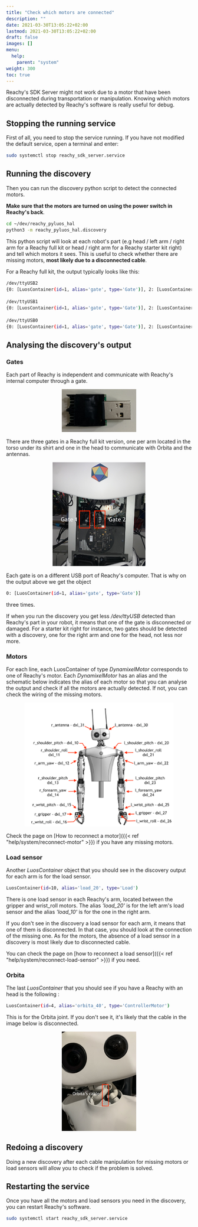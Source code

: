 ```yaml
---
title: "Check which motors are connected"
description: ""
date: 2021-03-30T13:05:22+02:00
lastmod: 2021-03-30T13:05:22+02:00
draft: false
images: []
menu:
  help:
    parent: "system"
weight: 300
toc: true
---
```


Reachy's SDK Server might not work due to a motor that have been disconnected during transportation or manipulation. Knowing which motors are actually detected by Reachy's software is really useful for debug.

## Stopping the running service

First of all, you need to stop the service running. If you have not modified the default service, open a terminal and enter:

```bash
sudo systemctl stop reachy_sdk_server.service
```

## Running the discovery

Then you can run the discovery python script to detect the connected motors. 

**Make sure that the motors are turned on using the power switch in Reachy's back**.

```bash
cd ~/dev/reachy_pyluos_hal
python3 -m reachy_pyluos_hal.discovery
```

This python script will look at each robot's part (e.g head / left arm / right arm for a Reachy full kit or head / right arm for a Reachy starter kit right) and tell which motors it sees. This is useful to check whether there are missing motors, **most likely due to a disconnected cable**.

For a Reachy full kit, the output typically looks like this:

```bash
/dev/ttyUSB2
{0: [LuosContainer(id=1, alias='gate', type='Gate')], 2: [LuosContainer(id=2, alias='dxl_30', type='DynamixelMotor'), LuosContainer(id=3, alias='dxl_31', type='DynamixelMotor')], 5: [LuosContainer(id=4, alias='orbita_40', type='ControllerMotor')]}

/dev/ttyUSB1
{0: [LuosContainer(id=1, alias='gate', type='Gate')], 2: [LuosContainer(id=2, alias='dxl_20', type='DynamixelMotor'), LuosContainer(id=3, alias='dxl_21', type='DynamixelMotor'), LuosContainer(id=4, alias='dxl_22', type='DynamixelMotor'), LuosContainer(id=5, alias='dxl_23', type='DynamixelMotor'), LuosContainer(id=6, alias='dxl_24', type='DynamixelMotor'), LuosContainer(id=7, alias='dxl_25', type='DynamixelMotor'), LuosContainer(id=8, alias='dxl_26', type='DynamixelMotor'), LuosContainer(id=9, alias='dxl_27', type='DynamixelMotor')], 11: [LuosContainer(id=10, alias='load_20', type='Load')]}

/dev/ttyUSB0
{0: [LuosContainer(id=1, alias='gate', type='Gate')], 2: [LuosContainer(id=2, alias='dxl_10', type='DynamixelMotor'), LuosContainer(id=3, alias='dxl_11', type='DynamixelMotor'), LuosContainer(id=4, alias='dxl_12', type='DynamixelMotor'), LuosContainer(id=5, alias='dxl_13', type='DynamixelMotor'), LuosContainer(id=6, alias='dxl_14', type='DynamixelMotor'), LuosContainer(id=7, alias='dxl_15', type='DynamixelMotor'), LuosContainer(id=8, alias='dxl_16', type='DynamixelMotor'), LuosContainer(id=9, alias='dxl_17', type='DynamixelMotor')], 11: [LuosContainer(id=10, alias='load_10', type='Load')]}
```

## Analysing the discovery's output

### Gates

Each part of Reachy is independent and communicate with Reachy's internal computer through a gate.

<p align="center">
  <img src="gate.jpg" alt="drawing" width="40%"/>
</p>

There are three gates in a Reachy full kit version, one per arm located in the torso under its shirt and one in the head to communicate with Orbita and the antennas.

<p align="center">
  <img src="gate_in_torso.jpg" alt="drawing" width="50%"/>
</p>

Each gate is on a different USB port of Reachy's computer. That is why on the output above we get the object

```bash
0: [LuosContainer(id=1, alias='gate', type='Gate')]
```

three times. 

If when you run the discovery you get less */dev/ttyUSB* detected than Reachy's part in your robot, it means that one of the gate is disconnected or damaged. For a starter kit right for instance, two gates should be detected with a discovery, one for the right arm and one for the head, not less nor more.

### Motors

For each line, each LuosContainer of type *DynamixelMotor* corresponds to one of Reachy's motor. Each *DynamixelMotor* has an alias and the schematic below indicates the alias of each motor so that you can analyse the output and check if all the motors are actually detected. If not, you can check the wiring of the missing motors.

<p align="center">
  <img src="reachy_full_annoted.png" alt="drawing" width="80%"/>
</p>

Check the page on [How to reconnect a motor]({{< ref "help/system/reconnect-motor" >}}) if you have any missing motors.

### Load sensor

Another *LuosContainer* object that you should see in the discovery output for each arm is for the load sensor.

```bash
LuosContainer(id=10, alias='load_20', type='Load')
```

There is one load sensor in each Reachy's arm, located between the gripper and wrist_roll motors. The alias *'load_20'* is for the left arm's load sensor and the alias *'load_10'* is for the one in the right arm.

If you don't see in the discovery a load sensor for each arm, it means that one of them is disconnected. In that case, you should look at the connection of the missing one. As for the motors, the absence of a load sensor in a discovery is most likely due to disconnected cable.

You can check the page on [how to reconnect a load sensor]({{< ref "help/system/reconnect-load-sensor" >}}) if you need.

### Orbita

The last *LuosContainer* that you should see if you have a Reachy with an head is the following :

```bash
LuosContainer(id=4, alias='orbita_40', type='ControllerMotor')
```

This is for the Orbita joint. If you don't see it, it's likely that the cable in the image below is disconnected.

<p align="center">
  <img src="cable_orbita.jpg" alt="drawing" width="40%"/>
</p>

## Redoing a discovery

Doing a new discovery after each cable manipulation for missing motors or load sensors will allow you to check if the problem is solved.

## Restarting the service

Once you have all the motors and load sensors you need in the discovery, you can restart Reachy's software.

```bash
sudo systemctl start reachy_sdk_server.service
```
